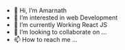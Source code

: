 - 👋 Hi, I’m Amarnath
- 👀 I’m interested in web Development
- 🌱 I’m currently Working React JS
- 💞️ I’m looking to collaborate on ...
- 📫 How to reach me ...

<!---
amarnatharumugamm/amarnatharumugamm is a ✨ special ✨ repository because its `README.md` (this file) appears on your GitHub profile.
You can click the Preview link to take a look at your changes.
--->
